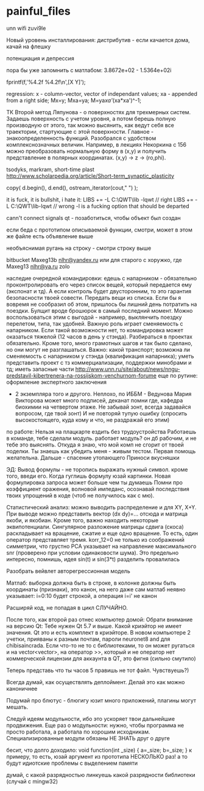 # painful_files

unn wifi
zuvi9le

Новый уровень инсталлирования: дистрибутив - если качается дома, качай на флешку

потенциация и депрессия

пора бы уже запомнить с матлабом: 3.8672e+02 - 1.5364e+02i

fprintf(f,'%4.2f   %4.2f\n',[X Y]'); 

regression:
x - column-vector, vector of independant values;
xa - appended from a right side;
Mx=y;
Mxa=ya;
M=ya*xa'*(xa*xa')^-1;

ТК
Второй метод Ляпунова - о поверхностях для трехмерных систем. Задаешь поверхность с учетом уровня, а потом берешь полную производную от этого, так можно высянить, как ведут себя все траектории, стартующие с этой поверхности. Главное - знакоопределенность функций.
Разобрался с удобством комплекснозначных величин. Например, в лекциях Некоркина с 156 можно преобразовать нормальную форму в (х,у) и получить представление в полярных координатах. (x,y) -> z -> (ro,phi).

tsodyks, markram, short-time plast
http://www.scholarpedia.org/article/Short-term_synaptic_plasticity

copy( d.begin(), d.end(), ostream_iterator<int>(cout," ") );

it is fuck, it is bullshit, i hate it: 
LIBS += -L C:\QWT\lib -lqwt // right
LIBS += -L C:\QWT\lib-lqwt // wrong
-l is a fucking option that should be departed

cann't connect signals qt - позаботиться, чтобы
объект был создан

если беда с прототипом описываемой функции, смотри, может в этом же файле есть объявление выше

необъяснимая ругань на строку - смотри строку выше

bitbucket
Maxeg13b
nlhr@yandex.ru
или для старого с хоружко, где Maxeg13
nlhr@ya.ru
zolo

наследие очередной командировки:
едешь с напарником - обязательно проконтролировать его через список вещей, который передается ему (экспонат и тд). А если контроль будет двусторонним, то это гарантия безопасности твоей совести. Передать вещи из списка. Если бы я вовремя не сообразил об этом, пришлось бы лишний день потратить на  поездки.
Булщит вроде брошюрок в самый последний момент. Можно воспользоваться этим с выгодой - например, выклянчить поездку перелетом, типа, так удобней.
Важную роль играет сменяемость с напарником. Если такой возможности нет, то командировка может оказаться тяжелой (12 часов в день у стэнда).
Разбираться в проектах обязательно.
Кроме того, много грамотных шагов и так было сделано, но они могут не разглашаться. 
Важно: какой транспорт; возможна ли сменяемость с напарником у стэнда (квалификация напарника); уметь представить проект с тз коммерциализации, поддержки минобрами и тд; иметь запасные части
http://www.unn.ru/site/about/news/nngu-predstavil-kibertrenera-na-rossijskom-venchurnom-forume
еще по рутине:
оформление экспертного заключения
- 2 экземпляра того и другого. Неплохо, по ИББМ - Ведунова Мария Викторова может много подписей, деканат помни где, кафедра биохимии на четвертом этаже. Не забывай зонт, всегда задавайся вопросом, где твой зонт) И не повторяй тупую ошибку (спросить высокостоящего, куда кому и что, не
раздражай его этим)

по работе:
Нельзя на плацкарте ездить без трудоустройства
Работаешь в команде, тебе сделали модуль. работает модуль? он дб рабочим, и не тебе это выяснять. Откуда я знаю, что мой комп не сгорит от твоей поделки. Ты знаешь как убедить меня - живым тестом. Первая помощь желательна. Дальше - спасение утопающего
Приноси вкусняшки


ЭД:
Вывод формулы - не торопись выражать нужный символ. кроме того, введи его. 
Когда гуглишь формулу юзай картинки. Новая формулировка запроса может больше чем ты думаешь
Помни про коэффициент оражения, волновой импеданс, осознавай последствия твоих упрощений в коде (чтоб не получилось как с мю).

Статистический анализ:
можно выводить распределение и для XY, X+Y. При выводе можно представить вектор (dx dy)=... отсюда и матрица якоби, и якобиан.
Кроме того, важно находить некоторые эквипотенциали.
Сингулярное разложение матрицы сдвига (скоса) раскладывает на вращение, сжатие и еще одно вращение. То есть, один оператор 
представляет тремя.
korr_12=0 не только из соображений симметрии, что грустно
PCA указывает на направление максимального snr (проверено при условии одинаковости шума). Это предельно интересно, помнишь, идея sin(t) и sin(3*t) разделить провалилась

Разобрать вейвлет
авторегрессионная модель

Матлаб: выборка должна быть в строке, в колонке должны быть координаты (признаки), это канон, на него даже сам матлаб неявно указывает: i=0:10 будет строкой, а операция i=i' не канон

Расширяй код, не попадая в цикл СЛУЧАЙНО.

После того, как второй раз отнес компьютер домой:
Обрати внимание на версию Qt: Тебе нужен Qt 5.7 и выше. Какой криэйтор не имеет значения. Qt это и есть комплект в криэйторе.
В новом компьютере 2 учетки, прияваны к разным почтам, пароли neuronet8 and для chibisaincrada.
Если что-то не то с библиотеками, то он может ругаться и на vector<vector<float>>, на оператор >>, который и не оператор
нет коммерческой лицензии для аккаунта в QT, это фигня (сильно смутило)
  
Теперь представь что ты часов 5 правишь не тот файл. Чувствуешь?)

Всегда думай, как осуществлять деплоймент. Делай это как можно каноничнее

Подумай про блютус - блюгигу юзит много приложений, плагины могут мешать.

Следуй идеям модульности, ибо это ускоряет твои дальнейшие продвижения.
Еще раз о модульности: нужно, чтобы программа не просто работала, а работала по хорошим исходникам. Специализированные модули обязаны НЕ ЗНАТЬ друг о друге

бесит, что долго доходило:
void function(int _size)
{
  a=_size;
  b=_size;
}
к примеру, то есть, юзай аргумент из прототипа НЕСКОЛЬКО раз! а то будут идиотские проблемы с выделением памяти

думай, с какой разрядностью линкуешь какой разрядности библиотеки (случай с mingw32)
